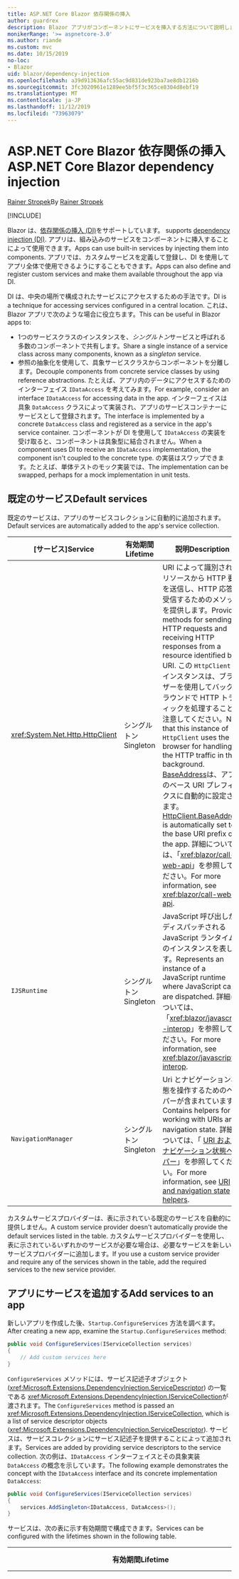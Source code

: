 ```yaml
---
title: ASP.NET Core Blazor 依存関係の挿入
author: guardrex
description: Blazor アプリがコンポーネントにサービスを挿入する方法について説明します。
monikerRange: '>= aspnetcore-3.0'
ms.author: riande
ms.custom: mvc
ms.date: 10/15/2019
no-loc:
- Blazor
uid: blazor/dependency-injection
ms.openlocfilehash: a39d913636afc55ac9d831de923ba7ae8db1216b
ms.sourcegitcommit: 3fc3020961e1289ee5bf5f3c365ce8304d8ebf19
ms.translationtype: MT
ms.contentlocale: ja-JP
ms.lasthandoff: 11/12/2019
ms.locfileid: "73963079"
---
```

# <a name="aspnet-core-opno-locblazor-dependency-injection"></a><span data-ttu-id="52e1d-103">ASP.NET Core Blazor 依存関係の挿入</span><span class="sxs-lookup"><span data-stu-id="52e1d-103">ASP.NET Core Blazor dependency injection</span></span>

<span data-ttu-id="52e1d-104">[Rainer Stropek](https://www.timecockpit.com)</span><span class="sxs-lookup"><span data-stu-id="52e1d-104">By [Rainer Stropek](https://www.timecockpit.com)</span></span>

[!INCLUDE[](~/includes/blazorwasm-preview-notice.md)]

Blazor<span data-ttu-id="52e1d-105"> は、[依存関係の挿入 (DI)](xref:fundamentals/dependency-injection)をサポートしています。</span><span class="sxs-lookup"><span data-stu-id="52e1d-105"> supports [dependency injection (DI)](xref:fundamentals/dependency-injection).</span></span> <span data-ttu-id="52e1d-106">アプリは、組み込みのサービスをコンポーネントに挿入することによって使用できます。</span><span class="sxs-lookup"><span data-stu-id="52e1d-106">Apps can use built-in services by injecting them into components.</span></span> <span data-ttu-id="52e1d-107">アプリでは、カスタムサービスを定義して登録し、DI を使用してアプリ全体で使用できるようにすることもできます。</span><span class="sxs-lookup"><span data-stu-id="52e1d-107">Apps can also define and register custom services and make them available throughout the app via DI.</span></span>

<span data-ttu-id="52e1d-108">DI は、中央の場所で構成されたサービスにアクセスするための手法です。</span><span class="sxs-lookup"><span data-stu-id="52e1d-108">DI is a technique for accessing services configured in a central location.</span></span> <span data-ttu-id="52e1d-109">これは、Blazor アプリで次のような場合に役立ちます。</span><span class="sxs-lookup"><span data-stu-id="52e1d-109">This can be useful in Blazor apps to:</span></span>

* <span data-ttu-id="52e1d-110">1つのサービスクラスのインスタンスを、*シングルトン*サービスと呼ばれる多数のコンポーネントで共有します。</span><span class="sxs-lookup"><span data-stu-id="52e1d-110">Share a single instance of a service class across many components, known as a *singleton* service.</span></span>
* <span data-ttu-id="52e1d-111">参照の抽象化を使用して、具象サービスクラスからコンポーネントを分離します。</span><span class="sxs-lookup"><span data-stu-id="52e1d-111">Decouple components from concrete service classes by using reference abstractions.</span></span> <span data-ttu-id="52e1d-112">たとえば、アプリ内のデータにアクセスするためのインターフェイス `IDataAccess` を考えてみます。</span><span class="sxs-lookup"><span data-stu-id="52e1d-112">For example, consider an interface `IDataAccess` for accessing data in the app.</span></span> <span data-ttu-id="52e1d-113">インターフェイスは具象 `DataAccess` クラスによって実装され、アプリのサービスコンテナーにサービスとして登録されます。</span><span class="sxs-lookup"><span data-stu-id="52e1d-113">The interface is implemented by a concrete `DataAccess` class and registered as a service in the app's service container.</span></span> <span data-ttu-id="52e1d-114">コンポーネントが DI を使用して `IDataAccess` の実装を受け取ると、コンポーネントは具象型に結合されません。</span><span class="sxs-lookup"><span data-stu-id="52e1d-114">When a component uses DI to receive an `IDataAccess` implementation, the component isn't coupled to the concrete type.</span></span> <span data-ttu-id="52e1d-115">の実装はスワップできます。たとえば、単体テストのモック実装では、</span><span class="sxs-lookup"><span data-stu-id="52e1d-115">The implementation can be swapped, perhaps for a mock implementation in unit tests.</span></span>

## <a name="default-services"></a><span data-ttu-id="52e1d-116">既定のサービス</span><span class="sxs-lookup"><span data-stu-id="52e1d-116">Default services</span></span>

<span data-ttu-id="52e1d-117">既定のサービスは、アプリのサービスコレクションに自動的に追加されます。</span><span class="sxs-lookup"><span data-stu-id="52e1d-117">Default services are automatically added to the app's service collection.</span></span>

| <span data-ttu-id="52e1d-118">[サービス]</span><span class="sxs-lookup"><span data-stu-id="52e1d-118">Service</span></span> | <span data-ttu-id="52e1d-119">有効期間</span><span class="sxs-lookup"><span data-stu-id="52e1d-119">Lifetime</span></span> | <span data-ttu-id="52e1d-120">説明</span><span class="sxs-lookup"><span data-stu-id="52e1d-120">Description</span></span> |
| ------- | -------- | ----------- |
| <xref:System.Net.Http.HttpClient> | <span data-ttu-id="52e1d-121">シングルトン</span><span class="sxs-lookup"><span data-stu-id="52e1d-121">Singleton</span></span> | <span data-ttu-id="52e1d-122">URI によって識別されるリソースから HTTP 要求を送信し、HTTP 応答を受信するためのメソッドを提供します。</span><span class="sxs-lookup"><span data-stu-id="52e1d-122">Provides methods for sending HTTP requests and receiving HTTP responses from a resource identified by a URI.</span></span> <span data-ttu-id="52e1d-123">この `HttpClient` のインスタンスは、ブラウザーを使用してバックグラウンドで HTTP トラフィックを処理することに注意してください。</span><span class="sxs-lookup"><span data-stu-id="52e1d-123">Note that this instance of `HttpClient` uses the browser for handling the HTTP traffic in the background.</span></span> <span data-ttu-id="52e1d-124">[BaseAddress](xref:System.Net.Http.HttpClient.BaseAddress)は、アプリのベース URI プレフィックスに自動的に設定されます。</span><span class="sxs-lookup"><span data-stu-id="52e1d-124">[HttpClient.BaseAddress](xref:System.Net.Http.HttpClient.BaseAddress) is automatically set to the base URI prefix of the app.</span></span> <span data-ttu-id="52e1d-125">詳細については、「<xref:blazor/call-web-api>」を参照してください。</span><span class="sxs-lookup"><span data-stu-id="52e1d-125">For more information, see <xref:blazor/call-web-api>.</span></span> |
| `IJSRuntime` | <span data-ttu-id="52e1d-126">シングルトン</span><span class="sxs-lookup"><span data-stu-id="52e1d-126">Singleton</span></span> | <span data-ttu-id="52e1d-127">JavaScript 呼び出しがディスパッチされる JavaScript ランタイムのインスタンスを表します。</span><span class="sxs-lookup"><span data-stu-id="52e1d-127">Represents an instance of a JavaScript runtime where JavaScript calls are dispatched.</span></span> <span data-ttu-id="52e1d-128">詳細については、「<xref:blazor/javascript-interop>」を参照してください。</span><span class="sxs-lookup"><span data-stu-id="52e1d-128">For more information, see <xref:blazor/javascript-interop>.</span></span> |
| `NavigationManager` | <span data-ttu-id="52e1d-129">シングルトン</span><span class="sxs-lookup"><span data-stu-id="52e1d-129">Singleton</span></span> | <span data-ttu-id="52e1d-130">Uri とナビゲーション状態を操作するためのヘルパーが含まれています。</span><span class="sxs-lookup"><span data-stu-id="52e1d-130">Contains helpers for working with URIs and navigation state.</span></span> <span data-ttu-id="52e1d-131">詳細については、「 [URI およびナビゲーション状態ヘルパー](xref:blazor/routing#uri-and-navigation-state-helpers)」を参照してください。</span><span class="sxs-lookup"><span data-stu-id="52e1d-131">For more information, see [URI and navigation state helpers](xref:blazor/routing#uri-and-navigation-state-helpers).</span></span> |

<span data-ttu-id="52e1d-132">カスタムサービスプロバイダーは、表に示されている既定のサービスを自動的に提供しません。</span><span class="sxs-lookup"><span data-stu-id="52e1d-132">A custom service provider doesn't automatically provide the default services listed in the table.</span></span> <span data-ttu-id="52e1d-133">カスタムサービスプロバイダーを使用し、表に示されているいずれかのサービスが必要な場合は、必要なサービスを新しいサービスプロバイダーに追加します。</span><span class="sxs-lookup"><span data-stu-id="52e1d-133">If you use a custom service provider and require any of the services shown in the table, add the required services to the new service provider.</span></span>

## <a name="add-services-to-an-app"></a><span data-ttu-id="52e1d-134">アプリにサービスを追加する</span><span class="sxs-lookup"><span data-stu-id="52e1d-134">Add services to an app</span></span>

<span data-ttu-id="52e1d-135">新しいアプリを作成した後、`Startup.ConfigureServices` 方法を調べます。</span><span class="sxs-lookup"><span data-stu-id="52e1d-135">After creating a new app, examine the `Startup.ConfigureServices` method:</span></span>

```csharp
public void ConfigureServices(IServiceCollection services)
{
    // Add custom services here
}
```

<span data-ttu-id="52e1d-136">`ConfigureServices` メソッドには、サービス記述子オブジェクト (<xref:Microsoft.Extensions.DependencyInjection.ServiceDescriptor>) の一覧である <xref:Microsoft.Extensions.DependencyInjection.IServiceCollection>が渡されます。</span><span class="sxs-lookup"><span data-stu-id="52e1d-136">The `ConfigureServices` method is passed an <xref:Microsoft.Extensions.DependencyInjection.IServiceCollection>, which is a list of service descriptor objects (<xref:Microsoft.Extensions.DependencyInjection.ServiceDescriptor>).</span></span> <span data-ttu-id="52e1d-137">サービスは、サービスコレクションにサービス記述子を提供することによって追加されます。</span><span class="sxs-lookup"><span data-stu-id="52e1d-137">Services are added by providing service descriptors to the service collection.</span></span> <span data-ttu-id="52e1d-138">次の例は、`IDataAccess` インターフェイスとその具象実装 `DataAccess` の概念を示しています。</span><span class="sxs-lookup"><span data-stu-id="52e1d-138">The following example demonstrates the concept with the `IDataAccess` interface and its concrete implementation `DataAccess`:</span></span>

```csharp
public void ConfigureServices(IServiceCollection services)
{
    services.AddSingleton<IDataAccess, DataAccess>();
}
```

<span data-ttu-id="52e1d-139">サービスは、次の表に示す有効期間で構成できます。</span><span class="sxs-lookup"><span data-stu-id="52e1d-139">Services can be configured with the lifetimes shown in the following table.</span></span>

| <span data-ttu-id="52e1d-140">有効期間</span><span class="sxs-lookup"><span data-stu-id="52e1d-140">Lifetime</span></span> | <span data-ttu-id="52e1d-141">説明</span><span class="sxs-lookup"><span data-stu-id="52e1d-141">Description</span></span> |
| -------- | ----------- |
| <xref:Microsoft.Extensions.DependencyInjection.ServiceDescriptor.Scoped*> | Blazor<span data-ttu-id="52e1d-142"> WebAssembly には、現在、DI スコープという概念はありません。</span><span class="sxs-lookup"><span data-stu-id="52e1d-142"> WebAssembly apps don't currently have a concept of DI scopes.</span></span> <span data-ttu-id="52e1d-143">`Scoped`登録されたサービスは `Singleton` サービスと同様に動作します。</span><span class="sxs-lookup"><span data-stu-id="52e1d-143">`Scoped`-registered services behave like `Singleton` services.</span></span> <span data-ttu-id="52e1d-144">ただし、Blazor サーバーホスティングモデルでは、`Scoped` の有効期間がサポートされています。</span><span class="sxs-lookup"><span data-stu-id="52e1d-144">However, the Blazor Server hosting model supports the `Scoped` lifetime.</span></span> <span data-ttu-id="52e1d-145">Blazor サーバーアプリでは、スコープが指定されたサービス登録のスコープは*接続*になります。</span><span class="sxs-lookup"><span data-stu-id="52e1d-145">In Blazor Server apps, a scoped service registration is scoped to the *connection*.</span></span> <span data-ttu-id="52e1d-146">このため、現在の目的がブラウザーでクライアント側を実行する場合でも、スコープ付きサービスを使用することは、現在のユーザーにスコープを設定する必要があるサービスに対して推奨されます。</span><span class="sxs-lookup"><span data-stu-id="52e1d-146">For this reason, using scoped services is preferred for services that should be scoped to the current user, even if the current intent is to run client-side in the browser.</span></span> |
| <xref:Microsoft.Extensions.DependencyInjection.ServiceDescriptor.Singleton*> | <span data-ttu-id="52e1d-147">DI は、サービスの*1 つのインスタンス*を作成します。</span><span class="sxs-lookup"><span data-stu-id="52e1d-147">DI creates a *single instance* of the service.</span></span> <span data-ttu-id="52e1d-148">`Singleton` サービスを必要とするすべてのコンポーネントは、同じサービスのインスタンスを受け取ります。</span><span class="sxs-lookup"><span data-stu-id="52e1d-148">All components requiring a `Singleton` service receive an instance of the same service.</span></span> |
| <xref:Microsoft.Extensions.DependencyInjection.ServiceDescriptor.Transient*> | <span data-ttu-id="52e1d-149">コンポーネントは、サービスコンテナーから `Transient` サービスのインスタンスを取得するたびに、サービスの*新しいインスタンス*を受け取ります。</span><span class="sxs-lookup"><span data-stu-id="52e1d-149">Whenever a component obtains an instance of a `Transient` service from the service container, it receives a *new instance* of the service.</span></span> |

<span data-ttu-id="52e1d-150">DI システムは ASP.NET Core の DI システムに基づいています。</span><span class="sxs-lookup"><span data-stu-id="52e1d-150">The DI system is based on the DI system in ASP.NET Core.</span></span> <span data-ttu-id="52e1d-151">詳細については、「<xref:fundamentals/dependency-injection>」を参照してください。</span><span class="sxs-lookup"><span data-stu-id="52e1d-151">For more information, see <xref:fundamentals/dependency-injection>.</span></span>

## <a name="request-a-service-in-a-component"></a><span data-ttu-id="52e1d-152">コンポーネントでサービスを要求する</span><span class="sxs-lookup"><span data-stu-id="52e1d-152">Request a service in a component</span></span>

<span data-ttu-id="52e1d-153">サービスがサービスコレクションに追加された後、 [\@ の注入](xref:mvc/views/razor#inject)Razor ディレクティブを使用して、サービスをコンポーネントに挿入します。</span><span class="sxs-lookup"><span data-stu-id="52e1d-153">After services are added to the service collection, inject the services into the components using the [\@inject](xref:mvc/views/razor#inject) Razor directive.</span></span> <span data-ttu-id="52e1d-154">`@inject` には、次の2つのパラメーターがあります。</span><span class="sxs-lookup"><span data-stu-id="52e1d-154">`@inject` has two parameters:</span></span>

* <span data-ttu-id="52e1d-155">挿入するサービスの型 &ndash; 入力します。</span><span class="sxs-lookup"><span data-stu-id="52e1d-155">Type &ndash; The type of the service to inject.</span></span>
* <span data-ttu-id="52e1d-156">プロパティ &ndash; 挿入された app service を受け取るプロパティの名前。</span><span class="sxs-lookup"><span data-stu-id="52e1d-156">Property &ndash; The name of the property receiving the injected app service.</span></span> <span data-ttu-id="52e1d-157">プロパティは手動で作成する必要はありません。</span><span class="sxs-lookup"><span data-stu-id="52e1d-157">The property doesn't require manual creation.</span></span> <span data-ttu-id="52e1d-158">コンパイラによってプロパティが作成されます。</span><span class="sxs-lookup"><span data-stu-id="52e1d-158">The compiler creates the property.</span></span>

<span data-ttu-id="52e1d-159">詳細については、「<xref:mvc/views/dependency-injection>」を参照してください。</span><span class="sxs-lookup"><span data-stu-id="52e1d-159">For more information, see <xref:mvc/views/dependency-injection>.</span></span>

<span data-ttu-id="52e1d-160">複数の `@inject` ステートメントを使用して、さまざまなサービスを挿入します。</span><span class="sxs-lookup"><span data-stu-id="52e1d-160">Use multiple `@inject` statements to inject different services.</span></span>

<span data-ttu-id="52e1d-161">次の例は、`@inject` を使用する方法を示しています。</span><span class="sxs-lookup"><span data-stu-id="52e1d-161">The following example shows how to use `@inject`.</span></span> <span data-ttu-id="52e1d-162">`Services.IDataAccess` を実装するサービスは、コンポーネントのプロパティ `DataRepository`に挿入されます。</span><span class="sxs-lookup"><span data-stu-id="52e1d-162">The service implementing `Services.IDataAccess` is injected into the component's property `DataRepository`.</span></span> <span data-ttu-id="52e1d-163">コードが `IDataAccess` 抽象化を使用するかどうかに注意してください。</span><span class="sxs-lookup"><span data-stu-id="52e1d-163">Note how the code is only using the `IDataAccess` abstraction:</span></span>

[!code-cshtml[](dependency-injection/samples_snapshot/3.x/CustomerList.razor?highlight=2-3,23)]

<span data-ttu-id="52e1d-164">内部的には、生成されたプロパティ (`DataRepository`) は、`InjectAttribute` 属性で修飾されます。</span><span class="sxs-lookup"><span data-stu-id="52e1d-164">Internally, the generated property (`DataRepository`) is decorated with the `InjectAttribute` attribute.</span></span> <span data-ttu-id="52e1d-165">通常、この属性は直接使用されません。</span><span class="sxs-lookup"><span data-stu-id="52e1d-165">Typically, this attribute isn't used directly.</span></span> <span data-ttu-id="52e1d-166">コンポーネントに基底クラスが必要であり、その基底クラスにも挿入されたプロパティが必要な場合は、`InjectAttribute` を手動で追加します。</span><span class="sxs-lookup"><span data-stu-id="52e1d-166">If a base class is required for components and injected properties are also required for the base class, manually add the `InjectAttribute`:</span></span>

```csharp
public class ComponentBase : IComponent
{
    // DI works even if using the InjectAttribute in a component's base class.
    [Inject]
    protected IDataAccess DataRepository { get; set; }
    ...
}
```

<span data-ttu-id="52e1d-167">基底クラスから派生したコンポーネントでは、`@inject` ディレクティブは必要ありません。</span><span class="sxs-lookup"><span data-stu-id="52e1d-167">In components derived from the base class, the `@inject` directive isn't required.</span></span> <span data-ttu-id="52e1d-168">基底クラスの `InjectAttribute` で十分です。</span><span class="sxs-lookup"><span data-stu-id="52e1d-168">The `InjectAttribute` of the base class is sufficient:</span></span>

```cshtml
@page "/demo"
@inherits ComponentBase

<h1>Demo Component</h1>
```

## <a name="use-di-in-services"></a><span data-ttu-id="52e1d-169">サービスで DI を使用する</span><span class="sxs-lookup"><span data-stu-id="52e1d-169">Use DI in services</span></span>

<span data-ttu-id="52e1d-170">複雑なサービスでは、追加のサービスが必要になる場合があります。</span><span class="sxs-lookup"><span data-stu-id="52e1d-170">Complex services might require additional services.</span></span> <span data-ttu-id="52e1d-171">前の例では、`DataAccess` に `HttpClient` 既定のサービスが必要になる場合があります。</span><span class="sxs-lookup"><span data-stu-id="52e1d-171">In the prior example, `DataAccess` might require the `HttpClient` default service.</span></span> <span data-ttu-id="52e1d-172">`@inject` (または `InjectAttribute`) は、サービスで使用できません。</span><span class="sxs-lookup"><span data-stu-id="52e1d-172">`@inject` (or the `InjectAttribute`) isn't available for use in services.</span></span> <span data-ttu-id="52e1d-173">代わりに*コンストラクターの挿入*を使用する必要があります。</span><span class="sxs-lookup"><span data-stu-id="52e1d-173">*Constructor injection* must be used instead.</span></span> <span data-ttu-id="52e1d-174">必要なサービスは、サービスのコンストラクターにパラメーターを追加することによって追加されます。</span><span class="sxs-lookup"><span data-stu-id="52e1d-174">Required services are added by adding parameters to the service's constructor.</span></span> <span data-ttu-id="52e1d-175">DI は、サービスを作成するときに、必要なサービスをコンストラクターで認識し、それに応じてそれを提供します。</span><span class="sxs-lookup"><span data-stu-id="52e1d-175">When DI creates the service, it recognizes the services it requires in the constructor and provides them accordingly.</span></span>

```csharp
public class DataAccess : IDataAccess
{
    // The constructor receives an HttpClient via dependency
    // injection. HttpClient is a default service.
    public DataAccess(HttpClient client)
    {
        ...
    }
}
```

<span data-ttu-id="52e1d-176">コンストラクターインジェクションの前提条件:</span><span class="sxs-lookup"><span data-stu-id="52e1d-176">Prerequisites for constructor injection:</span></span>

* <span data-ttu-id="52e1d-177">すべての引数が DI によって満たされることができるコンストラクターが1つ存在する必要があります。</span><span class="sxs-lookup"><span data-stu-id="52e1d-177">One constructor must exist whose arguments can all be fulfilled by DI.</span></span> <span data-ttu-id="52e1d-178">DI でカバーされない追加のパラメーターは、既定値を指定した場合に許可されます。</span><span class="sxs-lookup"><span data-stu-id="52e1d-178">Additional parameters not covered by DI are allowed if they specify default values.</span></span>
* <span data-ttu-id="52e1d-179">該当するコンストラクターは*パブリック*である必要があります。</span><span class="sxs-lookup"><span data-stu-id="52e1d-179">The applicable constructor must be *public*.</span></span>
* <span data-ttu-id="52e1d-180">1つの適用可能なコンストラクターが存在する必要があります。</span><span class="sxs-lookup"><span data-stu-id="52e1d-180">One applicable constructor must exist.</span></span> <span data-ttu-id="52e1d-181">あいまいさが発生した場合、DI は例外をスローします。</span><span class="sxs-lookup"><span data-stu-id="52e1d-181">In case of an ambiguity, DI throws an exception.</span></span>

## <a name="utility-base-component-classes-to-manage-a-di-scope"></a><span data-ttu-id="52e1d-182">DI スコープを管理するためのユーティリティの基本コンポーネントクラス</span><span class="sxs-lookup"><span data-stu-id="52e1d-182">Utility base component classes to manage a DI scope</span></span>

<span data-ttu-id="52e1d-183">ASP.NET Core アプリでは、スコープ付きサービスは通常、現在の要求にスコープが設定されます。</span><span class="sxs-lookup"><span data-stu-id="52e1d-183">In ASP.NET Core apps, scoped services are typically scoped to the current request.</span></span> <span data-ttu-id="52e1d-184">要求が完了すると、スコープまたは一時的なサービスが DI システムによって破棄されます。</span><span class="sxs-lookup"><span data-stu-id="52e1d-184">After the request completes, any scoped or transient services are disposed by the DI system.</span></span> <span data-ttu-id="52e1d-185">Blazor サーバーアプリでは、要求スコープはクライアント接続の間継続されるため、一時的でスコープのあるサービスが予想よりもはるかに長くなる可能性があります。</span><span class="sxs-lookup"><span data-stu-id="52e1d-185">In Blazor Server apps, the request scope lasts for the duration of the client connection, which can result in transient and scoped services living much longer than expected.</span></span>

<span data-ttu-id="52e1d-186">サービスのスコープをコンポーネントの有効期間に限定するために、は `OwningComponentBase` および `OwningComponentBase<TService>` 基底クラスを使用できます。</span><span class="sxs-lookup"><span data-stu-id="52e1d-186">To scope services to the lifetime of a component, can use the `OwningComponentBase` and `OwningComponentBase<TService>` base classes.</span></span> <span data-ttu-id="52e1d-187">これらの基本クラスは、コンポーネントの有効期間にスコープが設定されているサービスを解決する `IServiceProvider` 型の `ScopedServices` プロパティを公開します。</span><span class="sxs-lookup"><span data-stu-id="52e1d-187">These base classes expose a `ScopedServices` property of type `IServiceProvider` that resolve services that are scoped to the lifetime of the component.</span></span> <span data-ttu-id="52e1d-188">Razor の基底クラスから継承するコンポーネントを作成するには、`@inherits` ディレクティブを使用します。</span><span class="sxs-lookup"><span data-stu-id="52e1d-188">To author a component that inherits from a base class in Razor, use the `@inherits` directive.</span></span>

```cshtml
@page "/users"
@attribute [Authorize]
@inherits OwningComponentBase<Data.ApplicationDbContext>

<h1>Users (@Service.Users.Count())</h1>
<ul>
    @foreach (var user in Service.Users)
    {
        <li>@user.UserName</li>
    }
</ul>
```

> [!NOTE]
> <span data-ttu-id="52e1d-189">`@inject` または `InjectAttribute` を使用してコンポーネントに挿入されたサービスは、コンポーネントのスコープ内に作成されず、要求スコープに関連付けられます。</span><span class="sxs-lookup"><span data-stu-id="52e1d-189">Services injected into the component using `@inject` or the `InjectAttribute` aren't created in the component's scope and are tied to the request scope.</span></span>

## <a name="additional-resources"></a><span data-ttu-id="52e1d-190">その他の技術情報</span><span class="sxs-lookup"><span data-stu-id="52e1d-190">Additional resources</span></span>

* <xref:fundamentals/dependency-injection>
* <xref:mvc/views/dependency-injection>
